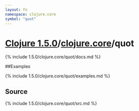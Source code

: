 ```yaml
---
layout: fn
namespace: clojure.core
symbol: "quot"
---
```


# [Clojure 1.5.0](../../)/[clojure.core](../)/quot

{% include 1.5.0/clojure.core/quot/docs.md %}

##Examples

{% include 1.5.0/clojure.core/quot/examples.md %}
## Source
{% include 1.5.0/clojure.core/quot/src.md %}


